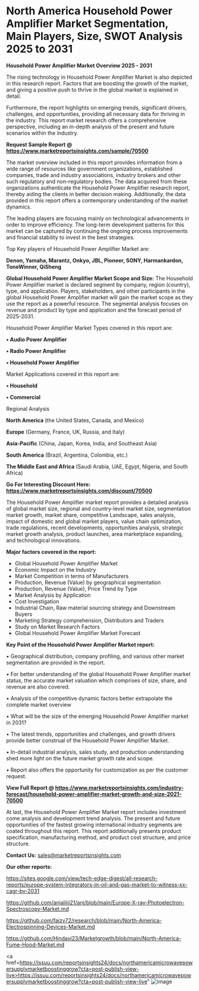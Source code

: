 # North America Household Power Amplifier Market Segmentation, Main Players, Size, SWOT Analysis 2025 to 2031

<Strong> Household Power Amplifier Market Overview 2025 - 2031</strong>

The rising technology in Household Power Amplifier Market is also depicted in this research report. Factors that are boosting the growth of the market, and giving a positive push to thrive in the global market is explained in detail.

Furthermore, the report highlights on emerging trends, significant drivers, challenges, and opportunities, providing all necessary data for thriving in the industry. This report market research offers a comprehensive perspective, including an in-depth analysis of the present and future scenarios within the industry.

<strong>Request Sample Report @ <a href=https://www.marketreportsinsights.com/sample/70500>https://www.marketreportsinsights.com/sample/70500</a></strong>

The market overview included in this report provides information from a wide range of resources like government organizations, established companies, trade and industry associations, industry brokers and other such regulatory and non-regulatory bodies. The data acquired from these organizations authenticate the Household Power Amplifier research report, thereby aiding the clients in better decision making. Additionally, the data provided in this report offers a contemporary understanding of the market dynamics.

The leading players are focusing mainly on technological advancements in order to improve efficiency. The long-term development patterns for this market can be captured by continuing the ongoing process improvements and financial stability to invest in the best strategies.

Top Key players of Household Power Amplifier Market are:

<strong>Denon, Yamaha, Marantz, Onkyo, JBL, Pioneer, SONY, Harmankardon, ToneWinner, QiSheng</strong>

<strong><b>Global Household Power Amplifier Market Scope and Size:</b></strong>
The Household Power Amplifier market is declared segment by company, region (country), type, and application. Players, stakeholders, and other participants in the global Household Power Amplifier market will gain the market scope as they use the report as a powerful resource. The segmental analysis focuses on revenue and product by type and application and the forecast period of 2025-2031.

Household Power Amplifier Market Types covered in this report are:

<strong>• Audio Power Amplifier

• Radio Power Amplifier

• Household Power Amplifier</strong>

Market Applications covered in this report are:

<strong>• Household

• Commercial</strong> 

Regional Analysis

<strong>North America</strong> (the United States, Canada, and Mexico)

<strong>Europe</strong> (Germany, France, UK, Russia, and Italy)

<strong>Asia-Pacific</strong> (China, Japan, Korea, India, and Southeast Asia)

<strong>South America</strong> (Brazil, Argentina, Colombia, etc.)

<strong>The Middle East and Africa</strong> (Saudi Arabia, UAE, Egypt, Nigeria, and South Africa)

<strong>Go For Interesting Discount Here: <a href=https://www.marketreportsinsights.com/discount/70500>https://www.marketreportsinsights.com/discount/70500</a></strong>

The Household Power Amplifier market report provides a detailed analysis of global market size, regional and country-level market size, segmentation market growth, market share, competitive Landscape, sales analysis, impact of domestic and global market players, value chain optimization, trade regulations, recent developments, opportunities analysis, strategic market growth analysis, product launches, area marketplace expanding, and technological innovations.

<strong><b>Major factors covered in the report:</b></strong>
<ul>
  <li>Global Household Power Amplifier Market </li>
  <li>Economic Impact on the Industry</li>
  <li>Market Competition in terms of Manufacturers</li>
  <li>Production, Revenue (Value) by geographical segmentation</li>
  <li>Production, Revenue (Value), Price Trend by Type</li>
  <li>Market Analysis by Application</li>
  <li>Cost Investigation</li>
  <li>Industrial Chain, Raw material sourcing strategy and Downstream Buyers</li>
  <li>Marketing Strategy comprehension, Distributors and Traders</li>
  <li>Study on Market Research Factors</li>
  <li>Global Household Power Amplifier Market Forecast</li>
</ul>

<strong><b>Key Point of the Household Power Amplifier Market report:</b></strong>

• Geographical distribution, company profiling, and various other market segmentation are provided in the report.

• For better understanding of the global Household Power Amplifier market status, the accurate market valuation which comprises of size, share, and revenue are also covered.

• Analysis of the competitive dynamic factors better extrapolate the complete market overview

• What will be the size of the emerging Household Power Amplifier market in 2031?

• The latest trends, opportunities and challenges, and growth drivers provide better construal of the Household Power Amplifier Market.

• In-detail industrial analysis, sales study, and production understanding shed more light on the future market growth rate and scope.

• Report also offers the opportunity for customization as per the customer request.

<strong><b>View Full Report @ <a href=https://www.marketreportsinsights.com/industry-forecast/household-power-amplifier-market-growth-and-size-2021-70500>https://www.marketreportsinsights.com/industry-forecast/household-power-amplifier-market-growth-and-size-2021-70500</a></b></strong>


At last, the Household Power Amplifier Market report includes investment come analysis and development trend analysis. The present and future opportunities of the fastest growing international industry segments are coated throughout this report. This report additionally presents product specification, manufacturing method, and product cost structure, and price structure.

<strong>Contact Us:</strong>
sales@marketreportsinsights.com

<strong>Our other reports:</strong>

<a href=https://sites.google.com/view/tech-edge-digest/all-research-reports/europe-system-integrators-in-oil-and-gas-market-to-witness-xx-cagr-by-2031>https://sites.google.com/view/tech-edge-digest/all-research-reports/europe-system-integrators-in-oil-and-gas-market-to-witness-xx-cagr-by-2031</a>

<a href=https://github.com/anjaliiii21/anj/blob/main/Europe-X-ray-Photoelectron-Spectroscopy-Market.md>https://github.com/anjaliiii21/anj/blob/main/Europe-X-ray-Photoelectron-Spectroscopy-Market.md</a>

<a href=https://github.com/faizy72/research/blob/main/North-America-Electrospinning-Devices-Market.md>https://github.com/faizy72/research/blob/main/North-America-Electrospinning-Devices-Market.md</a>

<a href=https://github.com/Hindavi23/Marketgrowth/blob/main/North-America-Fume-Hood-Market.md>https://github.com/Hindavi23/Marketgrowth/blob/main/North-America-Fume-Hood-Market.md</a>

<a href=https://issuu.com/reportsinsights24/docs/northamericamicrowavepowersupplymarketboostinggrow?cta=post-publish-view-live>https://issuu.com/reportsinsights24/docs/northamericamicrowavepowersupplymarketboostinggrow?cta=post-publish-view-live</a>"
![image](https://github.com/user-attachments/assets/f13fbd2c-9396-46a7-bccc-7862b2f938b7)
